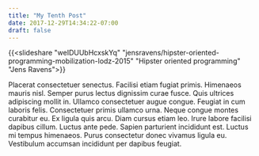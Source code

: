 ```yaml
---
title: "My Tenth Post"
date: 2017-12-29T14:34:22-07:00
draft: false
---
```


{{<slideshare "weIDUUbHcxskYq" "jensravens/hipster-oriented-programming-mobilization-lodz-2015" "Hipster oriented programming" "Jens Ravens">}}

Placerat consectetuer senectus. Facilisi etiam fugiat primis. Himenaeos mauris nisl. Semper purus lectus dignissim curae fusce. Quis ultrices adipiscing mollit in. Ullamco consectetuer augue congue. Feugiat in cum laboris felis. Consectetuer primis ullamco urna. Neque congue montes curabitur eu. Ex ligula quis arcu. Diam cursus etiam leo. Irure labore facilisi dapibus cillum. Luctus ante pede. Sapien parturient incididunt est. Luctus mi tempus himenaeos. Purus consectetur donec vivamus ligula eu. Vestibulum accumsan incididunt per dapibus feugiat.
<!--more-->
